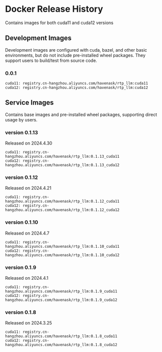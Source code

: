 # Docker Release History
Contains images for both cuda11 and cuda12 versions

## Development Images
Development images are configured with cuda, bazel, and other basic environments, but do not include pre-installed wheel packages. They support users to build/test from source code.

### 0.0.1
```
cuda11: registry.cn-hangzhou.aliyuncs.com/havenask/rtp_llm:cuda11
cuda12: registry.cn-hangzhou.aliyuncs.com/havenask/rtp_llm:cuda12
```


## Service Images
Contains base images and pre-installed wheel packages, supporting direct usage by users.

### version 0.1.13
Released on 2024.4.30
```
cuda11: registry.cn-hangzhou.aliyuncs.com/havenask/rtp_llm:0.1.13_cuda11
cuda12: registry.cn-hangzhou.aliyuncs.com/havenask/rtp_llm:0.1.13_cuda12
```

### version 0.1.12
Released on 2024.4.21
```
cuda11: registry.cn-hangzhou.aliyuncs.com/havenask/rtp_llm:0.1.12_cuda11
cuda12: registry.cn-hangzhou.aliyuncs.com/havenask/rtp_llm:0.1.12_cuda12
```

### version 0.1.10
Released on 2024.4.7
```
cuda11: registry.cn-hangzhou.aliyuncs.com/havenask/rtp_llm:0.1.10_cuda11
cuda12: registry.cn-hangzhou.aliyuncs.com/havenask/rtp_llm:0.1.10_cuda12
```

### version 0.1.9
Released on 2024.4.1
```
cuda11: registry.cn-hangzhou.aliyuncs.com/havenask/rtp_llm:0.1.9_cuda11
cuda12: registry.cn-hangzhou.aliyuncs.com/havenask/rtp_llm:0.1.9_cuda12
```

### version 0.1.8
Released on 2024.3.25
```
cuda11: registry.cn-hangzhou.aliyuncs.com/havenask/rtp_llm:0.1.8_cuda11
cuda12: registry.cn-hangzhou.aliyuncs.com/havenask/rtp_llm:0.1.8_cuda12
```